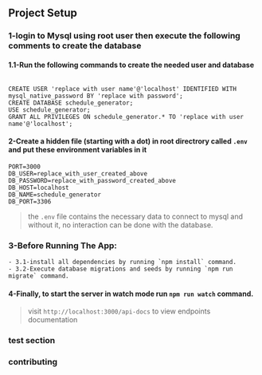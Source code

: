 ## Project Setup


### 1-login to Mysql using root user then execute the following comments to create the database


#### 1.1-Run the following commands to create the needed user and database

```

CREATE USER 'replace with user name'@'localhost' IDENTIFIED WITH mysql_native_password BY 'replace with password';
CREATE DATABASE schedule_generator;
USE schedule_generator;
GRANT ALL PRIVILEGES ON schedule_generator.* TO 'replace with user name'@'localhost';

```


#### 2-Create a hidden file (starting with a dot) in root directrory called `.env` and put these environment variables in it
```
PORT=3000
DB_USER=replace_with_user_created_above
DB_PASSWORD=replace_with_password_created_above
DB_HOST=localhost
DB_NAME=schedule_generator
DB_PORT=3306
``` 

> the `.env` file contains the necessary data to connect to mysql and without it, no interaction can be done with the database.



### 3-Before Running The App:
    - 3.1-install all dependencies by running `npm install` command.
    - 3.2-Execute database migrations and seeds by running `npm run migrate` command.


#### 4-Finally, to start the server in watch mode run `npm run watch` command.

> visit `http://localhost:3000/api-docs` to view endpoints documentation




### test section


### contributing
